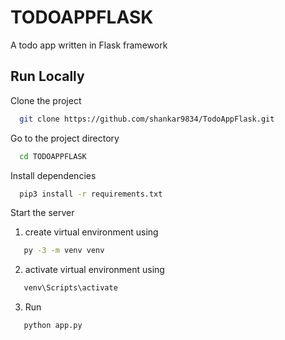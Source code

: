 
# TODOAPPFLASK

A todo app written in Flask framework


## Run Locally

Clone the project

```bash
  git clone https://github.com/shankar9834/TodoAppFlask.git
```

Go to the project directory

```bash
  cd TODOAPPFLASK
```

Install dependencies

```bash
  pip3 install -r requirements.txt 
```


Start the server

1) create virtual environment using 
```bash
   py -3 -m venv venv
```
2) activate virtual environment using 
```bash
   venv\Scripts\activate
```
3) Run
```bash
   python app.py
```



